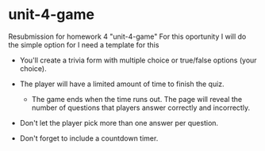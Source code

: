 # unit-4-game
Resubmission for homework 4 "unit-4-game"
For this oportunity I will do the simple option for I need a template for this


* You'll create a trivia form with multiple choice or true/false options (your choice).

* The player will have a limited amount of time to finish the quiz. 

  * The game ends when the time runs out. The page will reveal the number of questions that players answer correctly and incorrectly.

* Don't let the player pick more than one answer per question.

* Don't forget to include a countdown timer.

